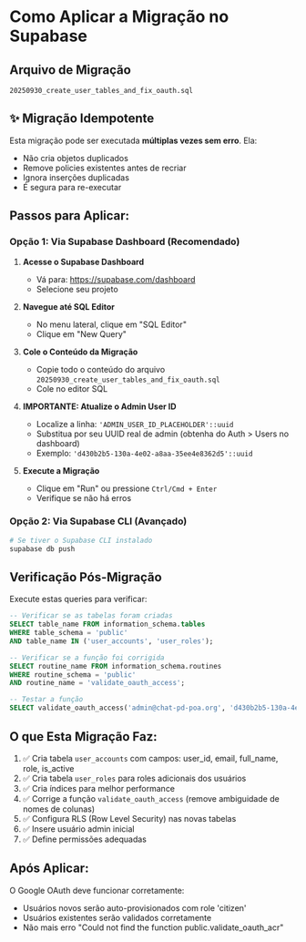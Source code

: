 # Como Aplicar a Migração no Supabase

## Arquivo de Migração
`20250930_create_user_tables_and_fix_oauth.sql`

## ✨ Migração Idempotente
Esta migração pode ser executada **múltiplas vezes sem erro**. Ela:
- Não cria objetos duplicados
- Remove policies existentes antes de recriar
- Ignora inserções duplicadas
- É segura para re-executar

## Passos para Aplicar:

### Opção 1: Via Supabase Dashboard (Recomendado)

1. **Acesse o Supabase Dashboard**
   - Vá para: https://supabase.com/dashboard
   - Selecione seu projeto

2. **Navegue até SQL Editor**
   - No menu lateral, clique em "SQL Editor"
   - Clique em "New Query"

3. **Cole o Conteúdo da Migração**
   - Copie todo o conteúdo do arquivo `20250930_create_user_tables_and_fix_oauth.sql`
   - Cole no editor SQL

4. **IMPORTANTE: Atualize o Admin User ID**
   - Localize a linha: `'ADMIN_USER_ID_PLACEHOLDER'::uuid`
   - Substitua por seu UUID real de admin (obtenha do Auth > Users no dashboard)
   - Exemplo: `'d430b2b5-130a-4e02-a8aa-35ee4e8362d5'::uuid`

5. **Execute a Migração**
   - Clique em "Run" ou pressione `Ctrl/Cmd + Enter`
   - Verifique se não há erros

### Opção 2: Via Supabase CLI (Avançado)

```bash
# Se tiver o Supabase CLI instalado
supabase db push
```

## Verificação Pós-Migração

Execute estas queries para verificar:

```sql
-- Verificar se as tabelas foram criadas
SELECT table_name FROM information_schema.tables 
WHERE table_schema = 'public' 
AND table_name IN ('user_accounts', 'user_roles');

-- Verificar se a função foi corrigida
SELECT routine_name FROM information_schema.routines 
WHERE routine_schema = 'public' 
AND routine_name = 'validate_oauth_access';

-- Testar a função
SELECT validate_oauth_access('admin@chat-pd-poa.org', 'd430b2b5-130a-4e02-a8aa-35ee4e8362d5'::uuid);
```

## O que Esta Migração Faz:

1. ✅ Cria tabela `user_accounts` com campos: user_id, email, full_name, role, is_active
2. ✅ Cria tabela `user_roles` para roles adicionais dos usuários
3. ✅ Cria índices para melhor performance
4. ✅ Corrige a função `validate_oauth_access` (remove ambiguidade de nomes de colunas)
5. ✅ Configura RLS (Row Level Security) nas novas tabelas
6. ✅ Insere usuário admin inicial
7. ✅ Define permissões adequadas

## Após Aplicar:

O Google OAuth deve funcionar corretamente:
- Usuários novos serão auto-provisionados com role 'citizen'
- Usuários existentes serão validados corretamente
- Não mais erro "Could not find the function public.validate_oauth_acr"
